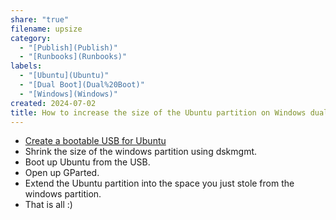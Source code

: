 ```yaml
---
share: "true"
filename: upsize
category:
  - "[Publish](Publish)"
  - "[Runbooks](Runbooks)"
labels:
  - "[Ubuntu](Ubuntu)"
  - "[Dual Boot](Dual%20Boot)"
  - "[Windows](Windows)"
created: 2024-07-02
title: How to increase the size of the Ubuntu partition on Windows dual boot
---
```


- [Create a bootable USB for Ubuntu](https://ubuntu.com/tutorials/create-a-usb-stick-on-ubuntu)
- Shrink the size of the windows partition using dskmgmt.
- Boot up Ubuntu from the USB.
- Open up GParted.
- Extend the Ubuntu partition into the space you just stole from the windows partition.
- That is all :)
